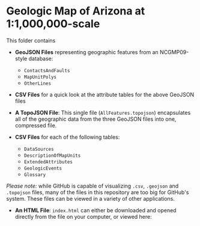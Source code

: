 # Geologic Map of Arizona at 1:1,000,000-scale

This folder contains

- __GeoJSON Files__ representing geographic features from an NCGMP09-style database:
    - `ContactsAndFaults`
    - `MapUnitPolys`
    - `OtherLines`
    
- __CSV Files__ for a quick look at the attribute tables for the above GeoJSON files

- __A TopoJSON File__: This single file (`AllFeatures.topojson`) encapsulates all of the geographic data from the three GeoJSON files into one, compressed file.

- __CSV Files__ for each of the following tables:
    - `DataSources`
    - `DescriptionOfMapUnits`
    - `ExtendedAttributes`
    - `GeologicEvents`
    - `Glossary`

_Please note:_ while GitHub is capable of visualizing `.csv`, `.geojson` and `.topojson` files, many of the files in this repository are too big for GitHub's system. These files can be viewed in a variety of other applications. 

- __An HTML File__: `index.html` can either be downloaded and opened directly from the file on your computer, or viewed here: